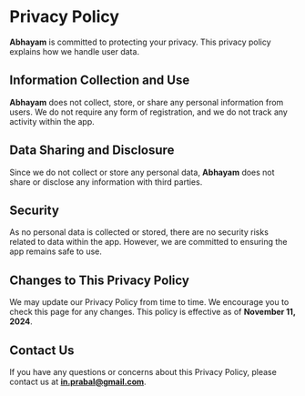 # Privacy Policy

**Abhayam** is committed to protecting your privacy. This privacy policy explains how we handle user data.

## Information Collection and Use
**Abhayam** does not collect, store, or share any personal information from users. We do not require any form of registration, and we do not track any activity within the app.

## Data Sharing and Disclosure
Since we do not collect or store any personal data, **Abhayam** does not share or disclose any information with third parties.

## Security
As no personal data is collected or stored, there are no security risks related to data within the app. However, we are committed to ensuring the app remains safe to use.

## Changes to This Privacy Policy
We may update our Privacy Policy from time to time. We encourage you to check this page for any changes. This policy is effective as of **November 11, 2024**.

## Contact Us
If you have any questions or concerns about this Privacy Policy, please contact us at **in.prabal@gmail.com**.
